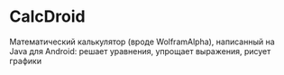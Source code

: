 # CalcDroid
Математический калькулятор (вроде WolframAlpha), написанный на Java для Android: решает уравнения, упрощает выражения, рисует графики
